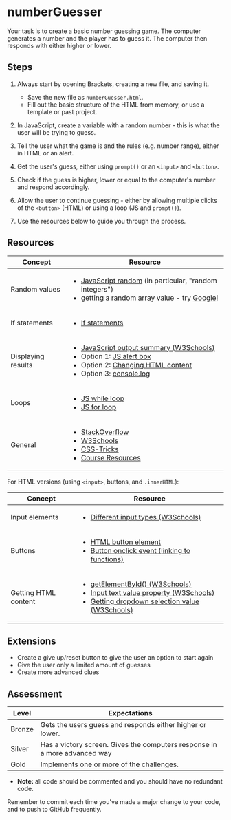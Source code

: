 # numberGuesser

Your task is to create a basic number guessing game. The computer generates a number and the player has to guess it. The computer then responds with either higher or lower.

## Steps

1. Always start by opening Brackets, creating a new file, and saving it.

    - Save the new file as `numberGuesser.html`.
    - Fill out the basic structure of the HTML from memory, or use a template or past project.

2. In JavaScript, create a variable with a random number - this is what the user will be trying to guess.

3. Tell the user what the game is and the rules (e.g. number range), either in HTML or an alert.

4. Get the user's guess, either using `prompt()` or an `<input>` and `<button>`.

5. Check if the guess is higher, lower or equal to the computer's number and respond accordingly.

6. Allow the user to continue guessing - either by allowing multiple clicks of the `<button>` (HTML) or using a loop (JS and `prompt()`).

7. Use the resources below to guide you through the process.

## Resources

| Concept              | Resource |
|----------------------|----------|
| Random values        | <ul><li>[JavaScript random](https://www.w3schools.com/js/js_random.asp) (in particular, "random integers")</li><li>getting a random array value - try [Google](https://www.google.com.au/)!</li></ul> |
| If statements        | <ul><li>[If statements](https://www.w3schools.com/js/js_if_else.asp)</li></ul> |
| Displaying results   | <ul><li>[JavaScript output summary (W3Schools)](https://www.w3schools.com/js/js_output.asp)</li><li>Option 1: [JS alert box](https://www.w3schools.com/js/js_popup.asp)</li><li>Option 2: [Changing HTML content](https://www.w3schools.com/js/js_htmldom_html.asp)</li><li>Option 3: [console.log](https://www.w3schools.com/jsref/met_console_log.asp)</li></ul> |
| Loops                | <ul><li>[JS while loop](https://www.w3schools.com/js/js_loop_while.asp)</li><li>[JS for loop](https://www.w3schools.com/js/js_loop_for.asp)</li></ul> |
| General     | <ul><li>[StackOverflow](https://stackoverflow.com/)</li><li>[W3Schools](https://www.w3schools.com/)</li><li>[CSS-Tricks](https://css-tricks.com/)</li><li>[Course Resources](/resources/)</li></ul> |

For HTML versions (using `<input>`, buttons, and `.innerHTML`):

| Concept              | Resource |
|----------------------|----------|
| Input elements | <ul><li>[Different input types (W3Schools)](https://www.w3schools.com/tags/att_input_type.asp)</li></ul> |
| Buttons     | <ul><li>[HTML button element](https://www.w3schools.com/tags/tag_button.asp)</li><li>[Button onclick event (linking to functions)](https://www.w3schools.com/jsref/event_onclick.asp)</li></ul> |
| Getting HTML content | <ul><li>[getElementById() (W3Schools)](https://www.w3schools.com/jsref/met_document_getelementbyid.asp)</li><li>[Input text value property (W3Schools)](https://www.w3schools.com/jsref/prop_text_value.asp)</li><li>[Getting dropdown selection value (W3Schools)](https://www.w3schools.com/jsref/prop_select_value.asp)</li></ul> |

## Extensions

- Create a give up/reset button to give the user an option to start again
- Give the user only a limited amount of guesses
- Create more advanced clues

## Assessment

| Level  | Expectations |
|--------|--------------|
| Bronze   | Gets the users guess and responds either higher or lower. |
| Silver   | Has a victory screen. Gives the computers response in a more advanced way |
| Gold     | Implements one or more of the challenges. |

- **Note:** all code should be commented and you should have no redundant code.

Remember to commit each time you've made a major change to your code, and to push to GitHub frequently.
